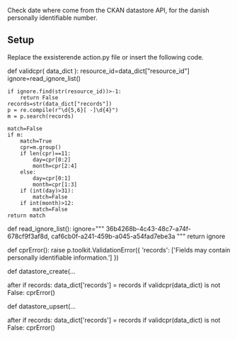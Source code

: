 
Check date where come from the CKAN datastore API, for the danish personally identifiable number.

Setup
--------------
Replace the exsisterende action.py file or insert the following code.

def validcpr( data_dict ):
    resource_id=data_dict["resource_id"]
    ignore=read_ignore_list()

    if ignore.find(str(resource_id))>-1:
        return False
    records=str(data_dict["records"])
    p = re.compile(r"\d{5,6}[ -]\d{4}")
    m = p.search(records)

    match=False
    if m:
        match=True
        cpr=m.group()
        if len(cpr)==11:
            day=cpr[0:2]
            month=cpr[2:4]
        else:
            day=cpr[0:1]
            month=cpr[1:3]
        if (int(day)>31):
            match=False
        if int(month)>12:
            match=False
    return match

def read_ignore_list():
    ignore="""
	    36b4268b-4c43-48c7-a74f-678cf9f3af8d,
        caf6cb0f-a241-459b-a045-a54fad7ebe3a
    """
    return ignore

def cprError():
    raise p.toolkit.ValidationError({
        'records': ['Fields may contain personally identifiable information.']
    })
	
def datastore_create(...

after
	 if records:
        data_dict['records'] = records
		if validcpr(data_dict) is not False:
            cprError()
			
def datastore_upsert(...

after
	 if records:
        data_dict['records'] = records
		if validcpr(data_dict) is not False:
            cprError()			